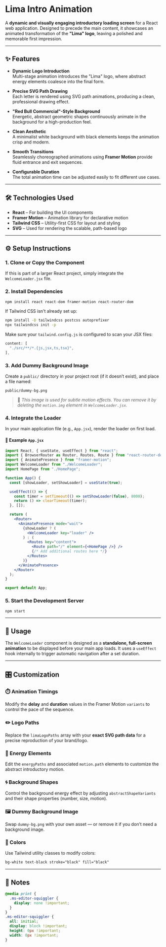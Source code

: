 # Lima Intro Animation

A **dynamic and visually engaging introductory loading screen** for a React web application. Designed to precede the main content, it showcases an animated transformation of the **"Lima" logo**, leaving a polished and memorable first impression.

---

## ✨ Features

- **Dynamic Logo Introduction**  
  Multi-stage animation introduces the "Lima" logo, where abstract energy elements coalesce into the final form.

- **Precise SVG Path Drawing**  
  Each letter is rendered using SVG path animations, producing a clean, professional drawing effect.

- **"Red Bull Commercial"-Style Background**  
  Energetic, abstract geometric shapes continuously animate in the background for a high-production feel.

- **Clean Aesthetic**  
  A minimalist white background with black elements keeps the animation crisp and modern.

- **Smooth Transitions**  
  Seamlessly choreographed animations using **Framer Motion** provide fluid entrance and exit sequences.

- **Configurable Duration**  
  The total animation time can be adjusted easily to fit different use cases.

---

## 🛠️ Technologies Used

- **React** – For building the UI components
- **Framer Motion** – Animation library for declarative motion
- **Tailwind CSS** – Utility-first CSS for layout and styling
- **SVG** – Used for rendering the scalable, path-based logo

---

## ⚙️ Setup Instructions

### 1. Clone or Copy the Component

If this is part of a larger React project, simply integrate the `WelcomeLoader.jsx` file.

### 2. Install Dependencies

```bash
npm install react react-dom framer-motion react-router-dom
```

If Tailwind CSS isn't already set up:

```bash
npm install -D tailwindcss postcss autoprefixer
npx tailwindcss init -p
```

Make sure your `tailwind.config.js` is configured to scan your JSX files:

```js
content: [
  "./src/**/*.{js,jsx,ts,tsx}",
],
```

### 3. Add Dummy Background Image

Create a `public/` directory in your project root (if it doesn’t exist), and place a file named:

```
public/dummy-bg.png
```

> 🔹 _This image is used for subtle motion effects. You can remove it by deleting the `motion.img` element in `WelcomeLoader.jsx`._

### 4. Integrate the Loader

In your main application file (e.g., `App.jsx`), render the loader on first load.

#### 🧩 Example `App.jsx`

```jsx
import React, { useState, useEffect } from "react";
import { BrowserRouter as Router, Routes, Route } from "react-router-dom";
import { AnimatePresence } from "framer-motion";
import WelcomeLoader from "./WelcomeLoader";
import HomePage from "./HomePage";

function App() {
  const [showLoader, setShowLoader] = useState(true);

  useEffect(() => {
    const timer = setTimeout(() => setShowLoader(false), 8000);
    return () => clearTimeout(timer);
  }, []);

  return (
    <Router>
      <AnimatePresence mode="wait">
        {showLoader ? (
          <WelcomeLoader key="loader" />
        ) : (
          <Routes key="content">
            <Route path="/" element={<HomePage />} />
            {/* Add additional routes here */}
          </Routes>
        )}
      </AnimatePresence>
    </Router>
  );
}

export default App;
```

### 5. Start the Development Server

```bash
npm start
```

---

## 🧪 Usage

The `WelcomeLoader` component is designed as a **standalone, full-screen animation** to be displayed before your main app loads. It uses a `useEffect` hook internally to trigger automatic navigation after a set duration.

---

## 🎛️ Customization

### ⏱️ Animation Timings

Modify the **delay** and **duration** values in the Framer Motion `variants` to control the pace of the sequence.

### ✏️ Logo Paths

Replace the `limaLogoPaths` array with your **exact SVG path data** for a precise reproduction of your brand/logo.

### 🌌 Energy Elements

Edit the `energyPaths` and associated `motion.path` elements to customize the abstract introductory motion.

### 🌀 Background Shapes

Control the background energy effect by adjusting `abstractShapeVariants` and their shape properties (number, size, motion).

### 🖼️ Dummy Background Image

Swap `dummy-bg.png` with your own asset — or remove it if you don’t need a background image.

### 🎨 Colors

Use Tailwind utility classes to modify colors:

```html
bg-white text-black stroke="black" fill="black"
```

---

## 📌 Notes

```css
@media print {
  .ms-editor-squiggler {
    display: none !important;
  }
}
.ms-editor-squiggler {
  all: initial;
  display: block !important;
  height: 0px !important;
  width: 0px !important;
}
```
